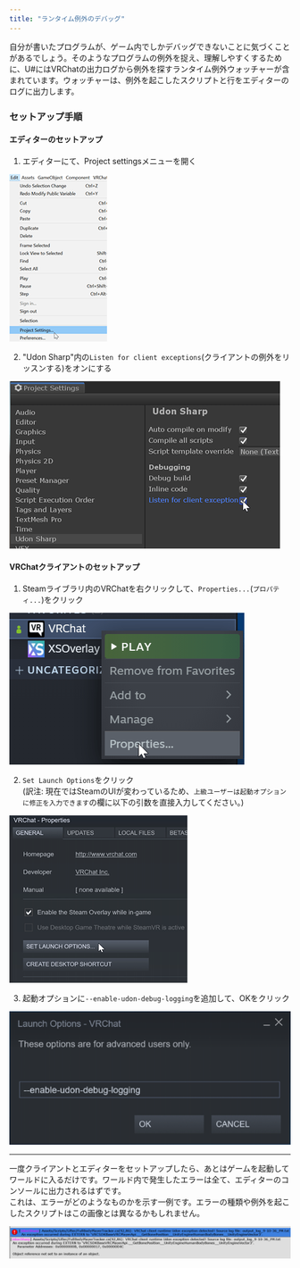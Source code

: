```yaml
---
title: "ランタイム例外のデバッグ"
---
```

<!-- # Runtime Exception Debugging -->
<!-- # ランタイム例外のデバッグ -->

<!-- You will often find yourself with programs that can only be debugged in-game. In order to catch these errors and make them easier to understand, U# includes a runtime exception watcher that will look for exceptions from VRChat's output log. The watcher will then output the script and line that threw that exception to your editor's log. -->
自分が書いたプログラムが、ゲーム内でしかデバッグできないことに気づくことがあるでしょう。そのようなプログラムの例外を捉え、理解しやすくするために、U#にはVRChatの出力ログから例外を探すランタイム例外ウォッチャーが含まれています。ウォッチャーは、例外を起こしたスクリプトと行をエディターのログに出力します。

<!-- ### Setup instructions -->
### セットアップ手順
<!-- #### Editor setup -->
#### エディターのセットアップ
<!-- 1. In your editor open the project settings menu  -->
1. エディターにて、Project settingsメニューを開く

![Project Settings](/img_usharp/red-1.png)

<!-- 2. Enable `Listen for client exceptions` in the Udon Sharp settings  -->
2. "Udon Sharp"内の`Listen for client exceptions`(クライアントの例外をリッスンする)をオンにする

![Listen for Client Exceptions](/img_usharp/red-2.png)

<!-- #### VRChat client setup -->
#### VRChatクライアントのセットアップ
<!-- 1. Right-click on VRChat in your Steam library and click `Properties...` -->
1. Steamライブラリ内のVRChatを右クリックして、`Properties...`(`プロパティ...`)をクリック

![Steam VRChat Properties](/img_usharp/red-3.png)

<!-- 2. Click `Set Launch Options...` -->
2. `Set Launch Options`をクリック  
(訳注: 現在ではSteamのUIが変わっているため、`上級ユーザーは起動オプションに修正を入力できます`の欄に以下の引数を直接入力してください。)

![Set Launch Options](/img_usharp/red-4.png)

<!-- 3. Add the launch argument `--enable-udon-debug-logging` to the launch options and click OK -->
3. 起動オプションに`--enable-udon-debug-logging`を追加して、OKをクリック

![Steam Launch Args](/img_usharp/red-5.png)


***

<!-- Now once you have the client and editor setup, you just need to start your game and load into the world. Any errors that are thrown in your world will be output to your editor's console. This is an example of what the error will look like, you probably won't be getting the same error and it won't be in the same code file. -->
一度クライアントとエディターをセットアップしたら、あとはゲームを起動してワールドに入るだけです。ワールド内で発生したエラーは全て、エディターのコンソールに出力されるはずです。  
これは、エラーがどのようなものかを示す一例です。エラーの種類や例外を起こしたスクリプトはこの画像とは異なるかもしれません。

![Error in Console](/img_usharp/red-6.png)